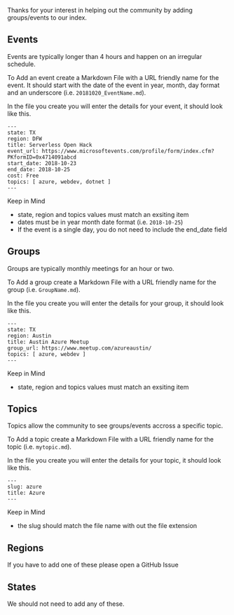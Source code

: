 
Thanks for your interest in helping out the community by adding groups/events to our index.

## Events
Events are typically longer than 4 hours and happen on an irregular schedule.

To Add an event create a Markdown File with a URL friendly name for the event. It should start with the date of the event in year, month, day format and an underscore (i.e. `20181020_EventName.md`).

In the file you create you will enter the details for your event, it should look like this. 

```
---
state: TX
region: DFW
title: Serverless Open Hack
event_url: https://www.microsoftevents.com/profile/form/index.cfm?PKformID=0x4714091abcd
start_date: 2018-10-23
end_date: 2018-10-25
cost: Free
topics: [ azure, webdev, dotnet ]
---
```

Keep in Mind
 - state, region and topics values must match an exsiting item
 - dates must be in year month date format (i.e. `2018-10-25`)
 - If the event is a single day, you do not need to include the end_date field

## Groups
Groups are typically monthly meetings for an hour or two.

To Add a group create a Markdown File with a URL friendly name for the group (i.e. `GroupName.md`).

In the file you create you will enter the details for your group, it should look like this. 

```
---
state: TX
region: Austin
title: Austin Azure Meetup
group_url: https://www.meetup.com/azureaustin/
topics: [ azure, webdev ]
---
```

Keep in Mind
 - state, region and topics values must match an exsiting item

## Topics
Topics allow the community to see groups/events accross a specific topic.

To Add a topic create a Markdown File with a URL friendly name for the topic (i.e. `mytopic.md`).

In the file you create you will enter the details for your topic, it should look like this. 

```
---
slug: azure
title: Azure
---
```

Keep in Mind
 - the slug should match the file name with out the file extension

## Regions
If you have to add one of these please open a GitHub Issue

## States
We should not need to add any of these.
